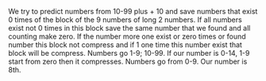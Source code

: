 We try to predict numbers from 10-99 plus + 10 and save numbers that exist 0 times of the block of the 9 numbers of long 2 numbers. If all numbers exist not 0 times in this block save the same number that we found and all counting make zero. If the number more one exist or zero times or found number this block not compress and if 1 one time this number exist that block will be compress. Numbers go 1-9; 10-99. If our number is 0-14, 1-9 start from zero then it compresses. Numbers go from 0-9. Our number is 8th.
